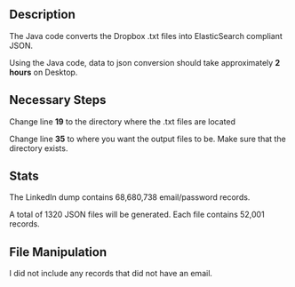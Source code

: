 ## Description

The Java code converts the Dropbox .txt files into ElasticSearch compliant JSON.

Using the Java code, data to json conversion should take approximately <b>2 hours</b> on Desktop.
  
## Necessary Steps

Change line <b>19</b> to the directory where the .txt files are located

Change line <b>35</b> to where you want the output files to be. Make sure that the directory exists.

## Stats 

The LinkedIn dump contains 68,680,738 email/password records. 

A total of 1320 JSON files will be generated. Each file contains 52,001 records.

## File Manipulation

I did not include any records that did not have an email.

